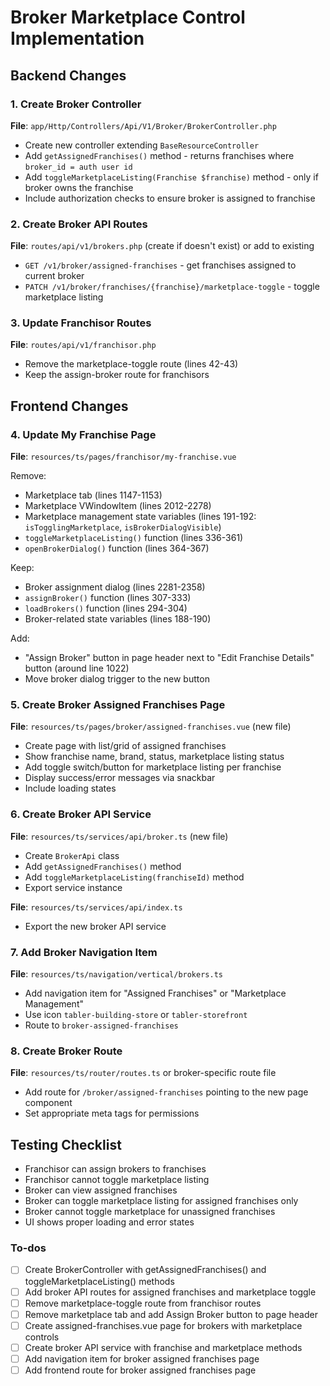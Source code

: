 <!-- b156e7d7-f4b1-4385-a6ca-9a507bba7fa8 f309f161-60c2-42da-9735-5d878040d2fa -->
# Broker Marketplace Control Implementation

## Backend Changes

### 1. Create Broker Controller

**File**: `app/Http/Controllers/Api/V1/Broker/BrokerController.php`

- Create new controller extending `BaseResourceController`
- Add `getAssignedFranchises()` method - returns franchises where `broker_id = auth user id`
- Add `toggleMarketplaceListing(Franchise $franchise)` method - only if broker owns the franchise
- Include authorization checks to ensure broker is assigned to franchise

### 2. Create Broker API Routes

**File**: `routes/api/v1/brokers.php` (create if doesn't exist) or add to existing

- `GET /v1/broker/assigned-franchises` - get franchises assigned to current broker
- `PATCH /v1/broker/franchises/{franchise}/marketplace-toggle` - toggle marketplace listing

### 3. Update Franchisor Routes

**File**: `routes/api/v1/franchisor.php`

- Remove the marketplace-toggle route (lines 42-43)
- Keep the assign-broker route for franchisors

## Frontend Changes

### 4. Update My Franchise Page

**File**: `resources/ts/pages/franchisor/my-franchise.vue`

Remove:

- Marketplace tab (lines 1147-1153)
- Marketplace VWindowItem (lines 2012-2278)
- Marketplace management state variables (lines 191-192: `isTogglingMarketplace`, `isBrokerDialogVisible`)
- `toggleMarketplaceListing()` function (lines 336-361)
- `openBrokerDialog()` function (lines 364-367)

Keep:

- Broker assignment dialog (lines 2281-2358)
- `assignBroker()` function (lines 307-333)
- `loadBrokers()` function (lines 294-304)
- Broker-related state variables (lines 188-190)

Add:

- "Assign Broker" button in page header next to "Edit Franchise Details" button (around line 1022)
- Move broker dialog trigger to the new button

### 5. Create Broker Assigned Franchises Page

**File**: `resources/ts/pages/broker/assigned-franchises.vue` (new file)

- Create page with list/grid of assigned franchises
- Show franchise name, brand, status, marketplace listing status
- Add toggle switch/button for marketplace listing per franchise
- Display success/error messages via snackbar
- Include loading states

### 6. Create Broker API Service

**File**: `resources/ts/services/api/broker.ts` (new file)

- Create `BrokerApi` class
- Add `getAssignedFranchises()` method
- Add `toggleMarketplaceListing(franchiseId)` method
- Export service instance

**File**: `resources/ts/services/api/index.ts`

- Export the new broker API service

### 7. Add Broker Navigation Item

**File**: `resources/ts/navigation/vertical/brokers.ts`

- Add navigation item for "Assigned Franchises" or "Marketplace Management"
- Use icon `tabler-building-store` or `tabler-storefront`
- Route to `broker-assigned-franchises`

### 8. Create Broker Route

**File**: `resources/ts/router/routes.ts` or broker-specific route file

- Add route for `/broker/assigned-franchises` pointing to the new page component
- Set appropriate meta tags for permissions

## Testing Checklist

- Franchisor can assign brokers to franchises
- Franchisor cannot toggle marketplace listing
- Broker can view assigned franchises
- Broker can toggle marketplace listing for assigned franchises only
- Broker cannot toggle marketplace for unassigned franchises
- UI shows proper loading and error states

### To-dos

- [ ] Create BrokerController with getAssignedFranchises() and toggleMarketplaceListing() methods
- [ ] Add broker API routes for assigned franchises and marketplace toggle
- [ ] Remove marketplace-toggle route from franchisor routes
- [ ] Remove marketplace tab and add Assign Broker button to page header
- [ ] Create assigned-franchises.vue page for brokers with marketplace controls
- [ ] Create broker API service with franchise and marketplace methods
- [ ] Add navigation item for broker assigned franchises page
- [ ] Add frontend route for broker assigned franchises page